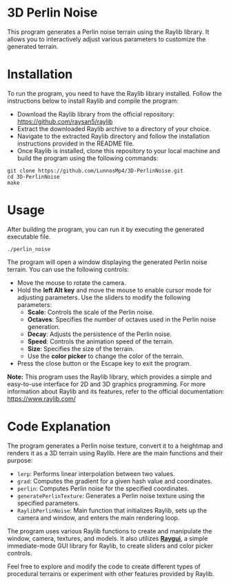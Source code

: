 # 3D Perlin Noise

This program generates a Perlin noise terrain using the Raylib library. It allows you to interactively adjust various parameters to customize the generated terrain.

# Installation
To run the program, you need to have the Raylib library installed. Follow the instructions below to install Raylib and compile the program:

- Download the Raylib library from the official repository: https://github.com/raysan5/raylib
- Extract the downloaded Raylib archive to a directory of your choice.
- Navigate to the extracted Raylib directory and follow the installation instructions provided in the README file.
- Once Raylib is installed, clone this repository to your local machine and build the program using the following commands:

```
git clone https://github.com/LunnosMp4/3D-PerlinNoise.git
cd 3D-PerlinNoise
make
```

# Usage
After building the program, you can run it by executing the generated executable file.

```
./perlin_noise
```
The program will open a window displaying the generated Perlin noise terrain. You can use the following controls:

- Move the mouse to rotate the camera.
- Hold the **left Alt key** and move the mouse to enable cursor mode for adjusting parameters. Use the sliders to modify the following parameters:
    - **Scale**: Controls the scale of the Perlin noise.
    - **Octaves**: Specifies the number of octaves used in the Perlin noise generation.
    - **Decay**: Adjusts the persistence of the Perlin noise.
    - **Speed**: Controls the animation speed of the terrain.
    - **Size**: Specifies the size of the terrain.
    - Use the **color picker** to change the color of the terrain.
- Press the close button or the Escape key to exit the program.


**Note:** This program uses the Raylib library, which provides a simple and easy-to-use interface for 2D and 3D graphics programming. For more information about Raylib and its features, refer to the official documentation: https://www.raylib.com/

# Code Explanation
The program generates a Perlin noise texture, convert it to a heightmap and renders it as a 3D terrain using Raylib. Here are the main functions and their purpose:

- `lerp`: Performs linear interpolation between two values.
- `grad`: Computes the gradient for a given hash value and coordinates.
- `perlin`: Computes Perlin noise for the specified coordinates.
- `generatePerlinTexture`: Generates a Perlin noise texture using the specified parameters.
- `RaylibPerlinNoise`: Main function that initializes Raylib, sets up the camera and window, and enters the main rendering loop.


The program uses various Raylib functions to create and manipulate the window, camera, textures, and models. It also utilizes **[Raygui](https://github.com/raysan5/raygui)**, a simple immediate-mode GUI library for Raylib, to create sliders and color picker controls.

Feel free to explore and modify the code to create different types of procedural terrains or experiment with other features provided by Raylib.
